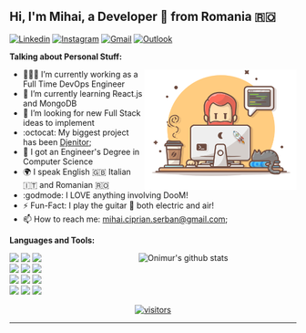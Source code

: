 <!-- Your title -->
## Hi, I'm Mihai, a Developer 🚀 from Romania 🇷🇴

<!-- Your badges
You can use the website to generate badges: https://shields.io/
-->

[![Linkedin](https://img.shields.io/badge/-LinkedIn-blue?style=flat&logo=Linkedin&logoColor=white)](https://www.linkedin.com/in/mihai-ciprian-șerban)
[![Instagram](https://img.shields.io/badge/-Instagram-c13584?style=flat&labelColor=c13584&logo=instagram&logoColor=white)](https://www.instagram.com/_mihai.serban_)
[![Gmail](https://img.shields.io/badge/-Gmail-c14438?style=flat&logo=Gmail&logoColor=white)](mailto:mihai.ciprian.serban@gmail.com)
[![Outlook](https://img.shields.io/badge/-Outlook-0078D4?style=flat&logo=Microsoft-Outlook&logoColor=white)](mailto:mihai.serban@assist.ro)

<!-- Talking about you -->
**Talking about Personal Stuff:**

<!-- Any image aligned to the right. Beware the width -->
<img width="53%" align="right" alt="Github" src="https://github.com/serban-mihai/serban-mihai/raw/master/myself.png" />

- 👨🏽‍💻 I’m currently working as a Full Time DevOps Engineer
- 🌱 I’m currently learning React.js and MongoDB
- 🤔 I’m looking for new Full Stack ideas to implement
- :octocat: My biggest project has been [Djenitor](https://github.com/serban-mihai/Djenitor);
- 📖 I got an Engineer's Degree in Computer Science
- 🌍 I speak English 🇬🇧 Italian 🇮🇹 and Romanian 🇷🇴
- :godmode: I LOVE anything involving DooM!
- ⚡️ Fun-Fact: I play the guitar 🎸 both electric and air!
- 📫 How to reach me: mihai.ciprian.serban@gmail.com;


**Languages and Tools:** 

<!-- Your github readme stats
You can use this api: https://github.com/anuraghazra/github-readme-stats
-->
<p>
  <a href="https://github.com/onimur/handle-path-oz">
    <img width="55%" align="right" alt="Onimur's github stats" src="https://github-readme-stats.vercel.app/api?username=serban-mihai&show_icons=true&theme=dark&text_color=FFFFFF&icon_color=FFC45D&hide_border=true&bg_color=30,e96443,904e95" />
  </a>
  
  <!-- Your languages and tools. Be careful with the alignment. 
  You can use this sites to get logos: https://www.vectorlogo.zone or https://simpleicons.org/
  -->
  <code><img width="10%" src="https://www.vectorlogo.zone/logos/python/python-ar21.svg"></code>
  <code><img width="10%" src="https://www.vectorlogo.zone/logos/nodejs/nodejs-ar21.svg"></code>
  <code><img width="10%" src="https://www.vectorlogo.zone/logos/gnu_bash/gnu_bash-ar21.svg"></code>
  <br />
  <code><img width="10%" src="https://www.vectorlogo.zone/logos/reactjs/reactjs-ar21.svg"></code>
  <code><img width="10%" src="https://www.vectorlogo.zone/logos/amazon_aws/amazon_aws-ar21.svg"></code>
  <code><img width="10%" src="https://www.vectorlogo.zone/logos/docker/docker-ar21.svg"></code>
  <br />
  <code><img width="10%" src="https://www.vectorlogo.zone/logos/mysql/mysql-ar21.svg"></code>
  <code><img width="10%" src="https://www.vectorlogo.zone/logos/mongodb/mongodb-ar21.svg"></code>
  <code><img width="10%" src="https://www.vectorlogo.zone/logos/linux/linux-ar21.svg"></code>
  <br />
  <code><img width="10%" src="https://www.vectorlogo.zone/logos/git-scm/git-scm-ar21.svg"></code>
  <code><img width="10%" src="https://www.vectorlogo.zone/logos/jenkins/jenkins-ar21.svg"></code>
  <code><img width="10%" src="https://www.vectorlogo.zone/logos/datadoghq/datadoghq-ar21.svg"></code>
</p>

<!-- Your hits or visitors
site: http://hits.dwyl.com or https://visitor-badge.glitch.me
Both apis are in trouble due to the number of requests, if you know any other to register visitors, great
-->
<p align="center">
  <a href="https://visitor-badge.glitch.me/badge?page_id=serban-mihai.visitor-badge" target="_blank">
    <img align="center" alt="visitors" src="https://visitor-badge.glitch.me/badge?page_id=serban-mihai.visitor-badge" />
  </a>
</p>

---

